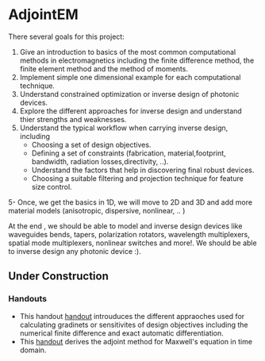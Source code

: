 # AdjointEM
There  several goals for this project:
1. Give an introduction to basics of the most common computational methods 
in electromagnetics including the finite difference method, the finite element method and the method of moments.
2. Implement simple one dimensional example for each computational technique.
3. Understand constrained optimization  or inverse design of photonic devices.  
4. Explore the different approaches for inverse design and understand thier strengths and weaknesses. 
5. Understand the typical workflow when carrying inverse design, including
    - Choosing a set of design objectives.
    - Defining a set of  constraints (fabrication, material,footprint, bandwidth, radiation losses,directivity,   ..).
    - Understand the factors that help in discovering final robust  devices.
    - Choosing a suitable  filtering and projection technique for feature size control.

5- Once, we get the basics in 1D, we will move to 2D and 3D and add more material models (anisotropic, dispersive, nonlinear, .. ) 

At the end , we should be able to model and inverse design devices like waveguides bends, tapers, polarization rotators, wavelength multiplexers, spatial mode multiplexers,  nonlinear switches and  more!. We should be able to inverse design any photonic device :). 
## Under Construction 
### Handouts 
- This handout [handout](https://github.com/MKAbdElrahman/AdjointEM/blob/master/handouts/Approximate%20Finite%20Difference%20and%20%20Exact%20Automatic%20Deravtives/fd_auto_diff.pdf) introuduces the different appraoches used for calculating gradinets  or sensitivites of design objectives including the numerical finite difference and exact automatic differentiation.
- This [handout](https://github.com/MKAbdElrahman/AdjointEM/blob/master/handouts/AdjointEM%20Methods/Adjoint_EM.pdf) derives the adjoint method for  Maxwell's equation in time domain. 
